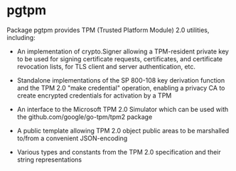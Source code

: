 # pgtpm

Package pgtpm provides TPM (Trusted Platform Module) 2.0 utilities, including:

 * An implementation of crypto.Signer allowing a TPM-resident private key to
   be used for signing certificate requests, certificates, and certificate
   revocation lists, for TLS client and server authentication, etc.

 * Standalone implementations of the SP 800-108 key derivation function and
   the TPM 2.0 "make credential" operation, enabling a privacy CA to create
   encrypted credentials for activation by a TPM

 * An interface to the Microsoft TPM 2.0 Simulator which can be used with the
   github.com/google/go-tpm/tpm2 package

 * A public template allowing TPM 2.0 object public areas to be marshalled
   to/from a convenient JSON-encoding

 * Various types and constants from the TPM 2.0 specification and their string
   representations
